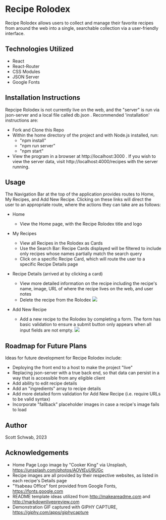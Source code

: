 # Recipe Rolodex

Recipe Rolodex allows users to collect and manage their favorite recipes from around the web into a single, searchable collection via a user-friendly interface.

## Technologies Utilized

* React
* React-Router
* CSS Modules
* JSON Server
* Google Fonts

## Installation Instructions

Repcipe Rolodex is not currently live on the web, and the "server" is run via json-server and a local file called db.json . Recommended 'installation' instructions are:
* Fork and Clone this Repo
* Within the home directory of the project and with Node.js installed, run:
  - "npm install"
  - "npm run server"
  - "npm start"
* View the program in a browser at http://localhost:3000 . If you wish to view the server data, visit http://localhost:4000/recipes with the server running.

## Usage

The Navigation Bar at the top of the application provides routes to Home, My Recipes, and Add New Recipe. Clicking on these links will direct the user to an appropriate route, where the actions they can take are as follows:
* Home
  - View the Home page, with the Recipe Rolodex title and logo
* My Recipes
  - View all Recipes in the Rolodex as Cards
  - Use the Search Bar: Recipe Cards displayed will be filtered to include only recipes whose names partially match the search query
  - Click on a specific Recipe Card, which will route the user to a specific Recipe Details page
* Recipe Details (arrived at by clicking a card)
  - View more detailed information on the recipe including the recipe's name, image, URL of where the recipe lives on the web, and user notes
  - Delete the recipe from the Rolodex
![](https://github.com/IguanasEverywhere/recipe-rolodex/gifs/demo1.gif)

* Add New Recipe
  - Add a new recipe to the Rolodex by completing a form. The form has basic validation to ensure a submit button only appears when all input fields are not empty.
![](https://github.com/IguanasEverywhere/recipe-rolodex/gifs/demo1.gif)

## Roadmap for Future Plans

Ideas for future development for Recipe Rolodex include:
* Deploying the front end to a host to make the project "live"
* Replacing json-server with a true back end, so that data can persist in a way that is accessible from any eligible client
* Add ability to edit recipe details
* Add an "ingredients" array to recipe details
* Add more detailed form validation for Add New Recipe (i.e. require URLs to be valid syntax)
* Incorporate "fallback" placeholder images in case a recipe's image fails to load

## Author
Scott Schwab, 2023

## Acknowledgements
* Home Page Logo image by "Cooker King" via Unsplash, https://unsplash.com/photos/AOVtEuU9UGc
* Recipe images are all provided by their respective websites, as listed in each recipe's Details page
* "Ysabeau Office" font provided from Google Fonts, https://fonts.google.com
* README template ideas utilized from http://makeareadme.com and http://markdownlivepreview.com
* Demonstration GIF captured with GIPHY CAPTURE, https://giphy.com/apps/giphycapture